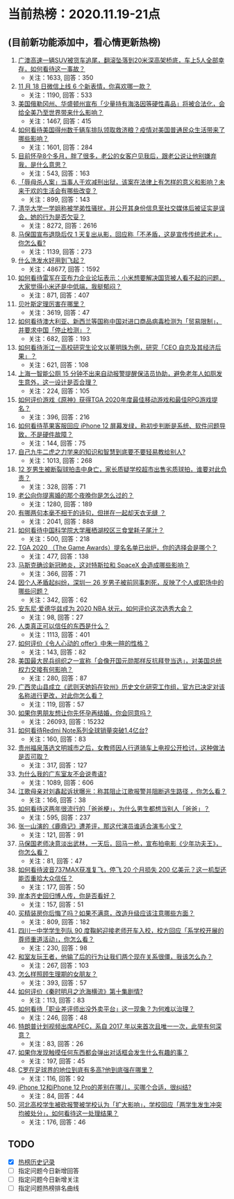 # 当前热榜：2020.11.19-21点
## (目前新功能添加中，看心情更新热榜)
1. [广澳高速一辆SUV被货车追尾，翻滚坠落到20米深高架桥底，车上5人全部幸存，如何看待这一事故？](https://www.zhihu.com/question/430850749)
    * 关注：1633, 回答：350
2. [11 月 18 日微信上线 6 个新表情，你喜欢哪一款？](https://www.zhihu.com/question/430907717)
    * 关注：1190, 回答：533
3. [美国俄勒冈州、华盛顿州宣布「少量持有海洛因等硬性毒品」将被合法化，会给全美乃至世界带来什么影响？](https://www.zhihu.com/question/429054231)
    * 关注：1467, 回答：415
4. [如何看待美国得州数千辆车排队领取救济粮？疫情对美国普通民众生活带来了哪些影响？](https://www.zhihu.com/question/430807045)
    * 关注：1601, 回答：284
5. [目前怀孕8个多月，胖了很多，老公的女客户见我后，跟老公说让他别嫌弃我，是什么意思？](https://www.zhihu.com/question/428757731)
    * 关注：543, 回答：163
6. [「辱母杀人案」当事人于欢减刑出狱，该案在法律上有怎样的意义和影响？未来于欢的生活会有哪些改变？](https://www.zhihu.com/question/430974560)
    * 关注：899, 回答：143
7. [清华大学一学姐称被学弟性骚扰，并公开其身份信息至社交媒体后被证实是误会，她的行为是否欠妥？](https://www.zhihu.com/question/430879156)
    * 关注：8272, 回答：2616
8. [马保国宣布退隐后仅 1 天复出从影，回应称「不矛盾，这是宣传传统武术」，你怎么看?](https://www.zhihu.com/question/430933349)
    * 关注：1139, 回答：273
9. [什么洗发水好用到飞起？](https://www.zhihu.com/question/312456927)
    * 关注：48677, 回答：1592
10. [如何看待雷军在亚布力企业论坛表示：小米想要解决国货被人看不起的问题，大家觉得小米还是中低端，我挺郁闷？](https://www.zhihu.com/question/430917916)
    * 关注：871, 回答：407
11. [贝叶斯定理厉害在哪里？](https://www.zhihu.com/question/61298823)
    * 关注：3619, 回答：47
12. [如何看待澳大利亚、新西兰等国称中国对进口商品病毒检测为「贸易限制」，并要求中国「停止检测」？](https://www.zhihu.com/question/430884611)
    * 关注：682, 回答：193
13. [如何看待浙江一高校研究生论文以董明珠为例，研究「CEO 自恋及其经济后果」？](https://www.zhihu.com/question/430798470)
    * 关注：621, 回答：108
14. [上海一智能公厕 15 分钟不出来自动报警提醒保洁员协助，避免老年人如厕发生意外，这一设计是否合理？](https://www.zhihu.com/question/430961648)
    * 关注：224, 回答：105
15. [如何评价游戏《原神》获得TGA 2020年度最佳移动游戏和最佳RPG游戏提名？](https://www.zhihu.com/question/430940232)
    * 关注：396, 回答：216
16. [如何看待苹果客服回应 iPhone 12 屏幕发绿，称初步判断是系统、软件问题导致，不是硬件故障？](https://www.zhihu.com/question/430786506)
    * 关注：144, 回答：75
17. [自己九牛二虎之力学来的知识和智慧到底要不要轻易教给别人?](https://www.zhihu.com/question/430225583)
    * 关注：1013, 回答：268
18. [12 岁男生被断裂球拍击中身亡，家长质疑学校超市出售劣质球拍，谁要对此负责？](https://www.zhihu.com/question/430954605)
    * 关注：328, 回答：71
19. [老公向你提离婚的那个夜晚你是怎么过的？](https://www.zhihu.com/question/423533521)
    * 关注：1280, 回答：189
20. [有哪两句本毫不相干的诗句，但拼在一起却天衣无缝 ？](https://www.zhihu.com/question/429654235)
    * 关注：2041, 回答：888
21. [如何看待中国科学院大学雁栖湖校区三食堂耗子尾汁？](https://www.zhihu.com/question/430989050)
    * 关注：500, 回答：218
22. [TGA 2020 （The Game Awards）提名名单已出炉，你的选择会是哪个？](https://www.zhihu.com/question/430977521)
    * 关注：477, 回答：138
23. [马斯克确诊新冠肺炎，这对特斯拉和 SpaceX 会造成哪些影响？](https://www.zhihu.com/question/430938338)
    * 关注：366, 回答：71
24. [因个人矛盾起纠纷，深圳一 26 岁男子被前同事刺死，反映了个人或职场中的哪些问题？](https://www.zhihu.com/question/430923005)
    * 关注：342, 回答：62
25. [安东尼·爱德华兹成为 2020 NBA 状元，如何评价这次选秀大会？](https://www.zhihu.com/question/430959438)
    * 关注：98, 回答：27
26. [人类真正可以信任的东西是什么？](https://www.zhihu.com/question/429528670)
    * 关注：1113, 回答：401
27. [如何评价《令人心动的 offer》中朱一暄的性格？](https://www.zhihu.com/question/429858299)
    * 关注：143, 回答：82
28. [美国最大民兵组织之一宣称「会像开国元勋那样反抗拜登当选」，对美国总统权力交接有何影响？](https://www.zhihu.com/question/430964306)
    * 关注：280, 回答：87
29. [广西灵山县成立《武则天她妈在钦州》历史文化研究工作组，官方已决定对该名称进行更改，对此你怎么看？](https://www.zhihu.com/question/431007245)
    * 关注：119, 回答：57
30. [如果你男朋友想让你先怀孕再结婚，你会同意吗？](https://www.zhihu.com/question/391494897)
    * 关注：26093, 回答：15232
31. [如何看待Redmi Note系列全球销量突破1.4亿台?](https://www.zhihu.com/question/430970311)
    * 关注：160, 回答：83
32. [贵州福泉落选文明城市之后，女教师因人行道骑车上电视公开检讨，这种做法是否可取？](https://www.zhihu.com/question/430845522)
    * 关注：317, 回答：127
33. [为什么我的广东室友不会说粤语?](https://www.zhihu.com/question/355069020)
    * 关注：1089, 回答：606
34. [江歌母亲对刘鑫起诉状曝光：称其阻止江歌报警并阻断逃生路径 ，你怎么看？](https://www.zhihu.com/question/431025090)
    * 关注：166, 回答：38
35. [如何看待这两年很流行的「爸爸梗」，为什么男生都想当别人「爸爸」？](https://www.zhihu.com/question/430926391)
    * 关注：595, 回答：237
36. [张一山演的《鹿鼎记》遭差评，那这代演员谁适合演韦小宝？](https://www.zhihu.com/question/430628597)
    * 关注：121, 回答：91
37. [马保国老师决意淡出武林，一天后，回马一枪，宣布拍电影《少年功夫王》，你怎么看？](https://www.zhihu.com/question/430815283)
    * 关注：81, 回答：47
38. [如何看待波音737MAX获准复飞，停飞 20 个月损失 200 亿美元？这一机型还能否重拾大众信任？](https://www.zhihu.com/question/430913363)
    * 关注：177, 回答：50
39. [岸本齐史回归博人传，你是否看好？](https://www.zhihu.com/question/430622257)
    * 关注：157, 回答：51
40. [买精装房你后悔了吗？如果不满意，改造升级应该注意哪些方面？](https://www.zhihu.com/question/430556521)
    * 关注：809, 回答：182
41. [四川一中学学生列队 90 度鞠躬迎接老师开车入校，校方回应「系学校开展的尊师重道活动」，你怎么看？](https://www.zhihu.com/question/430799033)
    * 关注：230, 回答：98
42. [和室友玩王者，他输了后的行为让我们两个现在关系很僵，我该怎么办？](https://www.zhihu.com/question/429953856)
    * 关注：267, 回答：103
43. [怎么样照顾生理期的女朋友？](https://www.zhihu.com/question/279652899)
    * 关注：393, 回答：57
44. [如何评价《秦时明月之沧海横流》第十集剧情?](https://www.zhihu.com/question/429489830)
    * 关注：113, 回答：83
45. [如何看待「职业差评师出没外卖平台」这一现象？为何难以治理？](https://www.zhihu.com/question/430799553)
    * 关注：246, 回答：48
46. [特朗普计划视频出席APEC，系自 2017 年以来首次且唯一一次，此举有何深意？](https://www.zhihu.com/question/430955750)
    * 关注：83, 回答：26
47. [如果你发现触摸任何东西都会弹出对话框会发生什么有趣的事？](https://www.zhihu.com/question/323284073)
    * 关注：197, 回答：45
48. [C罗在足球界的地位到底有多高?他到底强在哪里？](https://www.zhihu.com/question/430812794)
    * 关注：116, 回答：92
49. [iPhone 12和iPhone 12 Pro的差别在哪儿，买哪个合适，很纠结?](https://www.zhihu.com/question/425546409)
    * 关注：84, 回答：44
50. [河北高校学生被砍报警被学校认为「扩大影响」，学校回应「两学生发生冲突均被处分」，如何看待这一处理结果？](https://www.zhihu.com/question/431020256)
    * 关注：176, 回答：46
## TODO
* [x] [热榜历史记录](hot_history/AllHot.md)
* [ ] 指定问题今日新增回答
* [ ] 指定问题今日新增关注
* [ ] 指定问题热榜排名曲线
